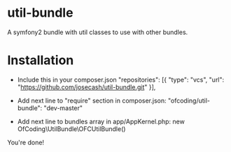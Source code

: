 # util-bundle
A symfony2 bundle with util classes to use with other bundles.

# Installation

- Include this in your composer.json
    "repositories": [{
        "type": "vcs",
        "url": "https://github.com/josecash/util-bundle.git"
    }],

- Add next line to "require" section in composer.json:
    "ofcoding/util-bundle": "dev-master"

- Add next line to bundles array in app/AppKernel.php:
     new OfCoding\UtilBundle\OFCUtilBundle()

You're done!
